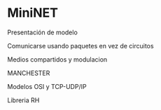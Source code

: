 # MiniNET

Presentación de modelo

Comunicarse usando paquetes en vez de circuitos

Medios compartidos y modulacion

MANCHESTER

Modelos OSI y TCP-UDP/IP

Libreria RH
